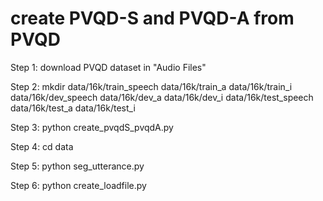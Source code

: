 # create PVQD-S and PVQD-A from PVQD

Step 1: 
download PVQD dataset in "Audio Files"

Step 2: 
mkdir data/16k/train_speech data/16k/train_a data/16k/train_i data/16k/dev_speech data/16k/dev_a data/16k/dev_i data/16k/test_speech data/16k/test_a data/16k/test_i

Step 3:
python create_pvqdS_pvqdA.py

Step 4:
cd data

Step 5:
python seg_utterance.py

Step 6:
python create_loadfile.py 
